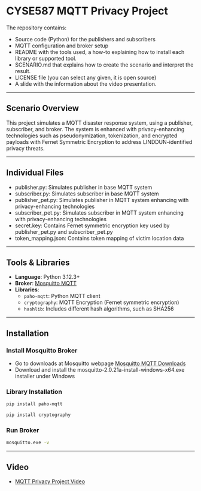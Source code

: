# CYSE587 MQTT Privacy Project
The repository contains:
- Source code (Python) for the publishers and subscribers
- MQTT configuration and broker setup
- README with the tools used, a how-to explaining how to install each library or supported tool.
- SCENARIO.md that explains how to create the scenario and interpret the result.
- LICENSE file (you can select any given, it is open source)
- A slide with the information about the video presentation.

---

## Scenario Overview
This project simulates a MQTT disaster response system, using a publisher, subscriber, and broker. The system is enhanced with privacy-enhancing technologies such as pseudonymization, tokenization, and encrypted payloads with Fernet Symmetric Encryption to address LINDDUN-identified privacy threats.

---

## Individual Files
- publisher.py: Simulates publisher in base MQTT system
- subscriber.py: Simulates subscriber in base MQTT system
- publisher_pet.py: Simulates publisher in MQTT system enhancing with privacy-enhancing technologies
- subscriber_pet.py: Simulates subscriber in MQTT system enhancing with privacy-enhancing technologies
- secret.key: Contains Fernet symmetric encryption key used by publisher_pet.py and subscriber_pet.py
- token_mapping.json: Contains token mapping of victim location data

---

## Tools & Libraries
- **Language**: Python 3.12.3+
- **Broker**: [Mosquitto MQTT](https://mosquitto.org/)
- **Libraries**:
  - `paho-mqtt`: Python MQTT client
  - `cryptography`: MQTT Encryption (Fernet symmetric encryption)
  - `hashlib`: Includes different hash algorithms, such as SHA256
 
---

## Installation
### Install Mosquitto Broker
- Go to downloads at Mosquitto webpage [Mosquitto MQTT Downloads](https://mosquitto.org/download/)
- Download and install the mosquitto-2.0.21a-install-windows-x64.exe installer under Windows

### Library Installation
```bash
pip install paho-mqtt
```
```bash
pip install cryptography
```

### Run Broker
```bash
mosquitto.exe -v
```

---

## Video
- [MQTT Privacy Project Video](https://gmuedu-my.sharepoint.com/:v:/g/personal/ali21_gmu_edu/EdGtSflQz-ZIo2iicVeDShYB_-yKPjcTMeZ1Uo0u1QoWyQ?e=5jJf9e&nav=eyJyZWZlcnJhbEluZm8iOnsicmVmZXJyYWxBcHAiOiJTdHJlYW1XZWJBcHAiLCJyZWZlcnJhbFZpZXciOiJTaGFyZURpYWxvZy1MaW5rIiwicmVmZXJyYWxBcHBQbGF0Zm9ybSI6IldlYiIsInJlZmVycmFsTW9kZSI6InZpZXcifX0%3D)
